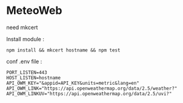 # MeteoWeb
need mkcert

Install module :
```
npm install && mkcert hostname && npm test
```

conf .env file :
```env
PORT_LISTEN=443
HOST_LISTEN=hostname
API_OWM_KEY="&appid=API_KEY&units=metric&lang=en"
API_OWM_LINK="https://api.openweathermap.org/data/2.5/weather?"
API_OWM_LINKUV="https://api.openweathermap.org/data/2.5/uvi?"
```